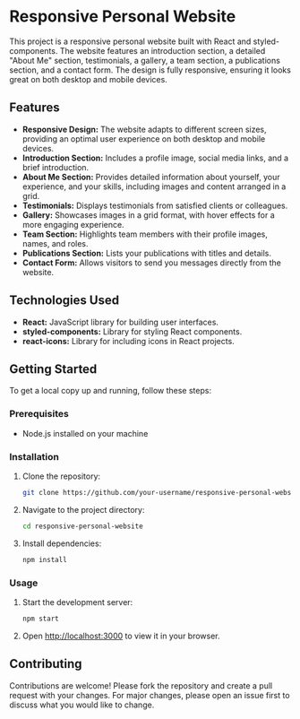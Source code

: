 
# Responsive Personal Website

This project is a responsive personal website built with React and styled-components. The website features an introduction section, a detailed "About Me" section, testimonials, a gallery, a team section, a publications section, and a contact form. The design is fully responsive, ensuring it looks great on both desktop and mobile devices.

## Features

- **Responsive Design:** The website adapts to different screen sizes, providing an optimal user experience on both desktop and mobile devices.
- **Introduction Section:** Includes a profile image, social media links, and a brief introduction.
- **About Me Section:** Provides detailed information about yourself, your experience, and your skills, including images and content arranged in a grid.
- **Testimonials:** Displays testimonials from satisfied clients or colleagues.
- **Gallery:** Showcases images in a grid format, with hover effects for a more engaging experience.
- **Team Section:** Highlights team members with their profile images, names, and roles.
- **Publications Section:** Lists your publications with titles and details.
- **Contact Form:** Allows visitors to send you messages directly from the website.

## Technologies Used

- **React:** JavaScript library for building user interfaces.
- **styled-components:** Library for styling React components.
- **react-icons:** Library for including icons in React projects.

## Getting Started

To get a local copy up and running, follow these steps:

### Prerequisites

- Node.js installed on your machine

### Installation

1. Clone the repository:
   ```sh
   git clone https://github.com/your-username/responsive-personal-website.git
   ```
2. Navigate to the project directory:
   ```sh
   cd responsive-personal-website
   ```
3. Install dependencies:
   ```sh
   npm install
   ```

### Usage

1. Start the development server:
   ```sh
   npm start
   ```
2. Open [http://localhost:3000](http://localhost:3000) to view it in your browser.

## Contributing

Contributions are welcome! Please fork the repository and create a pull request with your changes. For major changes, please open an issue first to discuss what you would like to change.
